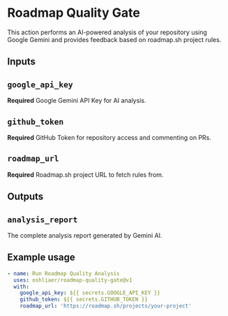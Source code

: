 # Roadmap Quality Gate

This action performs an AI-powered analysis of your repository using Google Gemini and provides feedback based on roadmap.sh project rules.

## Inputs

## `google_api_key`

**Required** Google Gemini API Key for AI analysis.

## `github_token`

**Required** GitHub Token for repository access and commenting on PRs.

## `roadmap_url`

**Required** Roadmap.sh project URL to fetch rules from.

## Outputs

## `analysis_report`

The complete analysis report generated by Gemini AI.

## Example usage

```yaml
- name: Run Roadmap Quality Analysis
  uses: oshliaer/roadmap-quality-gate@v1
  with:
    google_api_key: ${{ secrets.GOOGLE_API_KEY }}
    github_token: ${{ secrets.GITHUB_TOKEN }}
    roadmap_url: 'https://roadmap.sh/projects/your-project'
```
